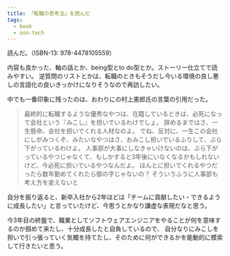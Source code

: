```yaml
---
title: 「転職の思考法」を読んだ
tags:
  - book
  - non-tech
---
```


読んだ。（ISBN-13: 978-4478105559）


内容も良かった、軸の話とか、being型とto do型とか。ストーリー仕立てで読みやすい。
逆質問のリストとかは、転職のときもそうだし今いる環境の良し悪しの言語化の良いきっかけになりそうなので再訪したい。

中でも一番印象に残ったのは、おわりにの村上憲郎氏の言葉の引用だった。

> 最終的に転職するような優秀なやつは、在籍しているときは、必死になって会社という『みこし』を担いでいるわけでしょ。
> 辞めるまではさ、一生懸命、会社を担いでくれる人材なのよ。
> でね、反対に、一生この会社にしがみつくぞ、みたいなやつはさ、おみこし担いでいるふりして、ぶら下がっているわけよ。
> 人事部が大事にしなきゃいけないのは、ぶら下がっているやつじゃなくて、もしかすると3年後にいなくなるかもしれないけど、今必死に担いでいるやつなんだよ。
> ほんとに担いでくれるやつだったら数年勤めてくれたら御の字じゃないの？
> そういうふうに人事部も考え方を変えないと


自分を振り返ると、新卒入社から2年ほどは「チームに貢献したい・できるように成長したい」と言っていたけど、今思うとかなり謙虚な表現だなと思う。

今3年目の終盤で、職業としてソフトウェアエンジニアをやることが何を意味するのか掴めて来たし、十分成長したと自負しているので、
自分なりにみこしを担いで引っ張っていく気概を持てたし、そのために何ができるかを能動的に模索して行きたいと思う。

